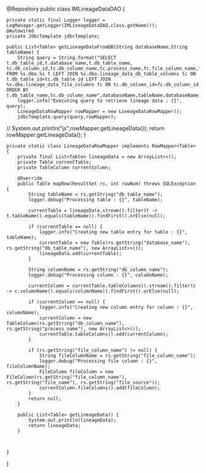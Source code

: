 

@Repository
public class IMLineageDataDAO {

    private static final Logger logger = LogManager.getLogger(IMLineageDataDAO.class.getName());
    @Autowired
    private JdbcTemplate jdbcTemplate;

    public List<Table> getLineageDataFromDB(String databaseName,String tableName) {
        String query = String.format("SELECT t.db_table_id,t.database_name,t.db_table_name, tc.db_column_id,tc.db_column_name,tc.process_name,fc.file_column_name,fc.file_name,fc.file_source FROM %s.dbo.%s t LEFT JOIN %s.dbo.lineage_data_db_table_columns tc ON t.db_table_id=tc.db_table_id LEFT JOIN %s.dbo.lineage_data_file_columns fc ON tc.db_column_id=fc.db_column_id ORDER BY t.db_table_name,tc.db_column_name",databaseName,tableName,databaseName,databaseName);
        logger.info("Executing query to retrieve lineage data : {}", query);
        LineageDataRowMapper rowMapper = new LineageDataRowMapper();
        jdbcTemplate.query(query,rowMapper);
//        System.out.println("js",rowMapper.getLineageData());
        return rowMapper.getLineageData();
    }

    private static class LineageDataRowMapper implements RowMapper<Table> {
        private final List<Table> lineageData = new ArrayList<>();
        private Table currentTable;
        private TableColumn currentColumn;

        @Override
        public Table mapRow(ResultSet rs, int rowNum) throws SQLException {
            String tableName = rs.getString("db_table_name");
            logger.debug("Processing table : {}", tableName);

            currentTable = lineageData.stream().filter(t -> t.tableName().equals(tableName)).findFirst().orElse(null);

            if (currentTable == null) {
                logger.info("Creating new table entry for table : {}", tableName);
                currentTable = new Table(rs.getString("database_name"), rs.getString("db_table_name"), new ArrayList<>());
                lineageData.add(currentTable);
            }

            String columnName = rs.getString("db_column_name");
            logger.debug("Processing column : {}", columnName);

            currentColumn = currentTable.tableColumns().stream().filter(c -> c.columnName().equals(columnName)).findFirst().orElse(null);

            if (currentColumn == null) {
                logger.info("Creating new column entry for column : {}", columnName);
                currentColumn = new TableColumn(rs.getString("db_column_name"), rs.getString("process_name"), new ArrayList<>());
                currentTable.tableColumns().add(currentColumn);
            }

            if (rs.getString("file_column_name") != null) {
                String fileColumnName = rs.getString("file_column_name");
                logger.debug("Processing file column : {}", fileColumnName);
                FileColumn fileColumn = new FileColumn(rs.getString("file_column_name"), rs.getString("file_name"), rs.getString("file_source"));
                currentColumn.fileColumns().add(fileColumn);
            }
            return null;
        }

        public List<Table> getLineageData() {
            System.out.println(lineageData);
            return lineageData;
        }
        
        
        
    }
}



